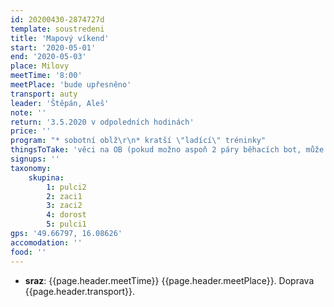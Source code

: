 ```yaml
---
id: 20200430-2874727d
template: soustredeni
title: 'Mapový víkend'
start: '2020-05-01'
end: '2020-05-03'
place: Milovy
meetTime: '8:00'
meetPlace: 'bude upřesněno'
transport: auty
leader: 'Štěpán, Aleš'
note: ''
return: '3.5.2020 v odpoledních hodinách'
price: ''
program: "* sobotní oblž\r\n* kratší \"ladící\" tréninky"
thingsToTake: 'věci na OB (pokud možno aspoň 2 páry běhacích bot, může být mokro), hry na večer'
signups: ''
taxonomy:
    skupina:
        1: pulci2
        2: zaci1
        3: zaci2
        4: dorost
        5: pulci1
gps: '49.66797, 16.08626'
accomodation: ''
food: ''
---
```

* **sraz**: {{page.header.meetTime}} {{page.header.meetPlace}}. Doprava {{page.header.transport}}.
